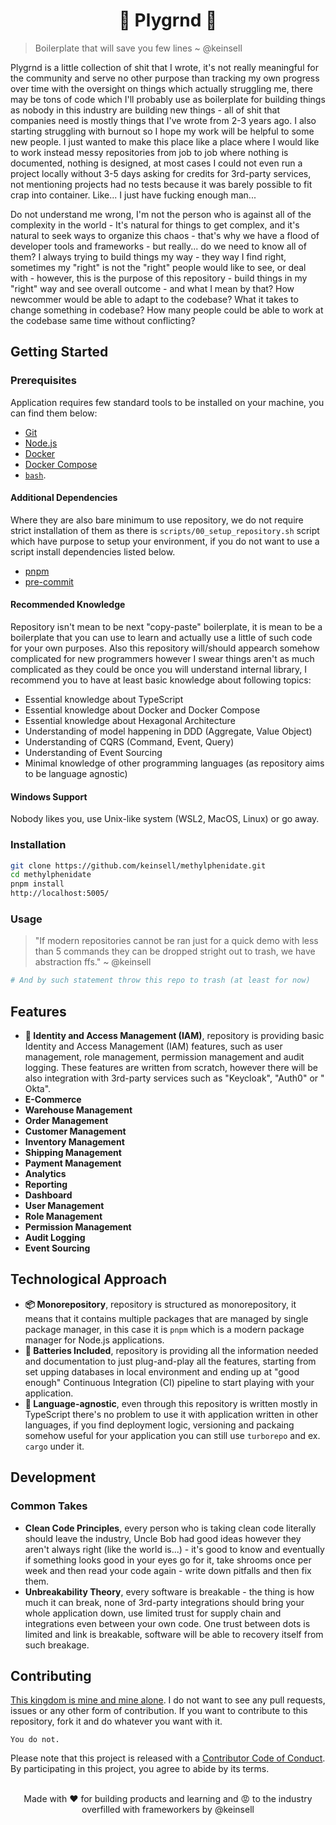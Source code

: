 <center>
<h1>
🎠 Plygrnd 🎠
</h1>
</center>

> Boilerplate that will save you few lines
> ~ @keinsell

Plygrnd is a little collection of shit that I wrote, it's not really meaningful for the community and serve no other purpose than tracking my own progress over time with the oversight on things which actually struggling me, there may be tons of code which I'll probably use as boilerplate for building things as nobody in this industry are building new things - all of shit that companies need is mostly things that I've wrote from 2-3 years ago. I also starting struggling with burnout so I hope my work will be helpful to some new people. I just wanted to make this place like a place where I would like to work instead messy repositories from job to job where nothing is documented, nothing is designed, at most cases I could not even run a project locally without 3-5 days asking for credits for 3rd-party services, not mentioning projects had no tests because it was barely possible to fit crap into container. Like... I just have fucking enough man...

Do not understand me wrong, I'm not the person who is against all of the complexity in the world - It's natural for things to get complex, and it's natural to seek ways to organize this chaos - that's why we have a flood of developer tools and frameworks - but really... do we need to know all of them? I always trying to build things my way - they way I find right, sometimes my "right" is not the "right" people would like to see, or deal with - however, this is the purpose of this repository - build things in my "right" way and see overall outcome - and what I mean by that? How newcommer would be able to adapt to the codebase? What it takes to change something in codebase? How many people could be able to work at the codebase same time without conflicting?

## Getting Started

### Prerequisites

Application requires few standard tools to be installed on your machine, you can find them below:

- [Git](https://git-scm.com/)
- [Node.js](https://nodejs.org/en/)
- [Docker](https://www.docker.com/)
- [Docker Compose](https://docs.docker.com/compose/)
- [`bash`]().

#### Additional Dependencies

Where they are also bare minimum to use repository, we do not require strict installation of them as there
is `scripts/00_setup_repository.sh` script which have purpose to setup your environment, if you do not want to use a
script install dependencies listed below.

- [pnpm](https://pnpm.js.org/)
- [pre-commit](https://pre-commit.com)

#### Recommended Knowledge

Repository isn't mean to be next "copy-paste" boilerplate, it is mean to be a boilerplate that you can use to learn and
actually use a little of such code for your own purposes. Also this repository will/should appearch somehow complicated
for new programmers however I swear things aren't as much complicated as they could be once you will understand internal
library, I recommend you to have at least basic knowledge about
following topics:

- Essential knowledge about TypeScript
- Essential knowledge about Docker and Docker Compose
- Essential knowledge about Hexagonal Architecture
- Understanding of model happening in DDD (Aggregate, Value Object)
- Understanding of CQRS (Command, Event, Query)
- Understanding of Event Sourcing
- Minimal knowledge of other programming languages (as repository aims to be language agnostic)

#### Windows Support

Nobody likes you, use Unix-like system (WSL2, MacOS, Linux) or go away.

### Installation

```bash
git clone https://github.com/keinsell/methylphenidate.git
cd methylphenidate
pnpm install
http://localhost:5005/
```

### Usage

> "If modern repositories cannot be ran just for a quick demo with less than 5 commands they can be dropped stright out
> to trash, we have abstraction ffs."
> ~ @keinsell

```bash
# And by such statement throw this repo to trash (at least for now)
```

## Features

- **🔑 Identity and Access Management (IAM)**, repository is providing basic Identity and Access Management (IAM)
  features, such as user management, role management, permission management and audit logging. These features are
  written from scratch, however there will be also integration with 3rd-party services such as "Keycloak", "Auth0" or "
  Okta".
- **E-Commerce**
- **Warehouse Management**
- **Order Management**
- **Customer Management**
- **Inventory Management**
- **Shipping Management**
- **Payment Management**
- **Analytics**
- **Reporting**
- **Dashboard**
- **User Management**
- **Role Management**
- **Permission Management**
- **Audit Logging**
- **Event Sourcing**

## Technological Approach

- **📦 Monorepository**, repository is structured as monorepository, it means that it contains multiple
  packages that are managed by single package manager, in this case it is `pnpm` which is a modern package manager for
  Node.js applications.
- **🔋 Batteries Included**, repository is providing all the information needed and documentation to just plug-and-play
  all the features, starting from set upping databases in local environment and ending up at "good enough" Continuous
  Integration (CI) pipeline to start playing with your application.
- **🔌 Language-agnostic**, even through this repository is written mostly in TypeScript there's no problem to use it
  with application written in other languages, if you find deployment logic, versioning and packaing somehow useful for
  your application you can still use `turborepo` and ex. `cargo` under it.

## Development

### Common Takes

- **Clean Code Principles**, every person who is taking clean code literally should leave the industry, Uncle Bob had
  good ideas however they aren't always right (like the world is...) - it's good to know and eventually if something
  looks good in your eyes go for it, take shrooms once per week and then read your code again - write down pitfalls and
  then fix them.
- **Unbreakability Theory**, every software is breakable - the thing is how much it can break, none of 3rd-party
  integrations should bring your whole application down, use limited trust for supply chain and integrations even
  between your own code. One trust between dots is limited and link is breakable, software will be able to recovery
  itself from such breakage.

## Contributing

[This kingdom is mine and mine alone](https://www.youtube.com/shorts/OzUmOqzaeeE). I do not want to see any pull
requests, issues or any other form of
contribution. If you want to contribute to this repository, fork it and do whatever you want with it.

```
You do not.
```

Please note that this project is released with a [Contributor Code of Conduct](CODE-OF-CONDUCT.md). By participating in
this project, you agree to abide by its terms.

<br />
<center>
Made with ❤️ for building products and learning and 😡 to the industry overfilled with frameworkers by @keinsell
</center>
